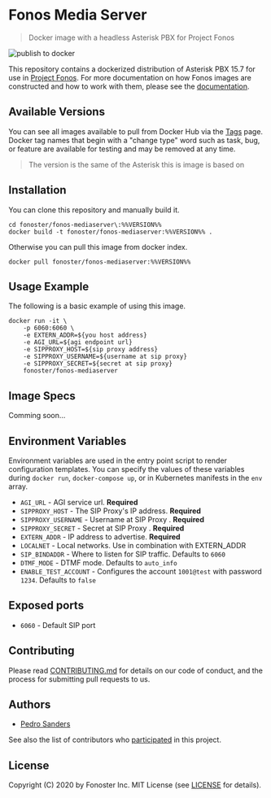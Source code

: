 # Fonos Media Server

> Docker image with a headless Asterisk PBX for Project Fonos

![publish to docker](https://github.com/fonoster/fonos-mediaserver/workflows/publish%20to%20docker%20hub/badge.svg)

This repository contains a dockerized distribution of Asterisk PBX 15.7 for use in [Project Fonos](https://github.com/fonoster/fonos). For more documentation on how Fonos images are constructed and how to work with them, please see the [documentation](https://github.com/fonoster/fonos).

## Available Versions

You can see all images available to pull from Docker Hub via the [Tags](https://hub.docker.com/repository/docker/fonoster/fonos-mediaserver/tags?page=1) page. Docker tag names that begin with a "change type" word such as task, bug, or feature are available for testing and may be removed at any time.

> The version is the same of the Asterisk this is image is based on

## Installation

You can clone this repository and manually build it.

```
cd fonoster/fonos-mediaserver\:%%VERSION%%
docker build -t fonoster/fonos-mediaserver:%%VERSION%% .
```

Otherwise you can pull this image from docker index.

```
docker pull fonoster/fonos-mediaserver:%%VERSION%%
```

## Usage Example

The following is a basic example of using this image.

```
docker run -it \
    -p 6060:6060 \
    -e EXTERN_ADDR=${you host address}
    -e AGI_URL=${agi endpoint url}
    -e SIPPROXY_HOST=${sip proxy address}
    -e SIPPROXY_USERNAME=${username at sip proxy}
    -e SIPPROXY_SECRET=${secret at sip proxy}
    fonoster/fonos-mediaserver
```

## Image Specs

Comming soon...

## Environment Variables

Environment variables are used in the entry point script to render configuration templates. You can specify the values of these variables during `docker run`, `docker-compose up`, or in Kubernetes manifests in the `env` array.

- `AGI_URL` - AGI service url. **Required**
- `SIPPROXY_HOST` - The SIP Proxy's IP address. **Required**
- `SIPPROXY_USERNAME` - Username at SIP Proxy . **Required**
- `SIPPROXY_SECRET` - Secret at SIP Proxy . **Required**
- `EXTERN_ADDR` - IP address to advertise. **Required**
- `LOCALNET` - Local networks. Use in combination with EXTERN_ADDR
- `SIP_BINDADDR` - Where to listen for SIP traffic. Defaults to `6060`
- `DTMF_MODE` - DTMF mode. Defaults to `auto_info`
- `ENABLE_TEST_ACCOUNT` -  Configures the account `1001@test` with password `1234`. Defaults to `false`

## Exposed ports

- `6060` - Default SIP port

## Contributing

Please read [CONTRIBUTING.md](https://github.com/fonoster/fonos/blob/master/CONTRIBUTING.md) for details on our code of conduct, and the process for submitting pull requests to us.

## Authors

- [Pedro Sanders](https://github.com/psanders)

See also the list of contributors who [participated](https://github.com/fonoster/routr/contributors) in this project.

## License

Copyright (C) 2020 by Fonoster Inc. MIT License (see [LICENSE](https://github.com/fonoster/fonos/blob/master/LICENSE) for details).
